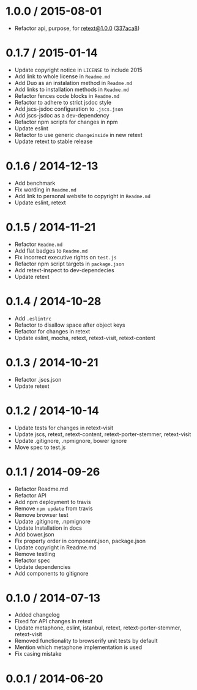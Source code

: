 <!--mdast setext-->

<!--lint disable no-multiple-toplevel-headings-->

<!--lint disable maximum-line-length-->

1.0.0 / 2015-08-01
==================

*   Refactor api, purpose, for retext@1.0.0 ([337aca8](https://github.com/wooorm/retext-metaphone/commit/337aca8))

0.1.7 / 2015-01-14
==================

*   Update copyright notice in `LICENSE` to include 2015
*   Add link to whole license in `Readme.md`
*   Add Duo as an instalation method in `Readme.md`
*   Add links to installation methods in `Readme.md`
*   Refactor fences code blocks in `Readme.md`
*   Refactor to adhere to strict jsdoc style
*   Add jscs-jsdoc configuration to `.jscs.json`
*   Add jscs-jsdoc as a dev-dependency
*   Refactor npm scripts for changes in npm
*   Update eslint
*   Refactor to use generic `changeinside` in new retext
*   Update retext to stable release

0.1.6 / 2014-12-13
==================

*   Add benchmark
*   Fix wording in `Readme.md`
*   Add link to personal website to copyright in `Readme.md`
*   Update eslint, retext

0.1.5 / 2014-11-21
==================

*   Refactor `Readme.md`
*   Add flat badges to `Readme.md`
*   Fix incorrect executive rights on `test.js`
*   Refactor npm script targets in `package.json`
*   Add retext-inspect to dev-dependecies
*   Update retext

0.1.4 / 2014-10-28
==================

*   Add `.eslintrc`
*   Refactor to disallow space after object keys
*   Refactor for changes in retext
*   Update eslint, mocha, retext, retext-visit, retext-content

0.1.3 / 2014-10-21
==================

*   Refactor .jscs.json
*   Update retext

0.1.2 / 2014-10-14
==================

*   Update tests for changes in retext-visit
*   Update jscs, retext, retext-content, retext-porter-stemmer, retext-visit
*   Update .gitignore, .npmignore, bower ignore
*   Move spec to test.js

0.1.1 / 2014-09-26
==================

*   Refactor Readme.md
*   Refactor API
*   Add npm deployment to travis
*   Remove `npm update` from travis
*   Remove browser test
*   Update .gitignore, .npmignore
*   Update Installation in docs
*   Add bower.json
*   Fix property order in component.json, package.json
*   Update copyright in Readme.md
*   Remove testling
*   Refactor spec
*   Update dependencies
*   Add components to gitignore

0.1.0 / 2014-07-13
==================

*   Added changelog
*   Fixed for API changes in retext
*   Update metaphone, eslint, istanbul, retext, retext-porter-stemmer, retext-visit
*   Removed functionality to browserify unit tests by default
*   Mention which metaphone implementation is used
*   Fix casing mistake

0.0.1 / 2014-06-20
==================
